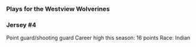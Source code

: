 ### Plays for the Westview Wolverines

### Jersey #4
Point guard/shooting guard
Career high this season: 16 points
Race: Indian
